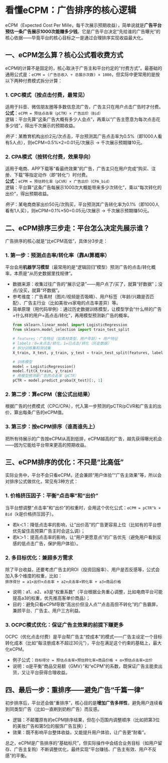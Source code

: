 # 看懂eCPM：广告排序的核心逻辑
eCPM（Expected Cost Per Mille，每千次展示预期收益），简单说就是**广告平台预估一条广告展示1000次能赚多少钱**。它是广告平台决定“先给谁的广告曝光”的核心依据——毕竟平台的核心目标之一是通过合理排序实现收益最大化。


## 一、eCPM怎么算？核心公式看收费方式
eCPM的计算不是固定的，核心取决于广告主和平台约定的“付费方式”。最基础的通用公式是：`eCPM = (广告总收入 ÷ 总展示次数) × 1000`，但实际中更常用的是按以下两种付费模式拆分计算：

### 1. CPC模式（按点击付费，最常见）
适用于抖音、微信朋友圈等多数信息流广告，广告主只在用户点击广告时才付费。  
**公式**：`eCPM = 预估点击率（pCTR）× 广告出价（Bid）`  
逻辑：平台先算“这条广告大概有多少人会点”，再乘以“广告主愿意为每次点击花多少钱”，得出千次展示的预期收益。  

*例子*：某教育机构出价2元/次点击，平台预测其广告点击率为0.5%（即1000人看有5人点），则eCPM=0.5%×2=0.01元/次展示 → 千次展示预期赚10元。


### 2. CPA模式（按转化付费，效果导向）
适用于电商、APP下载等“看最终效果”的广告，广告主只在用户完成“购买、注册、下载”等指定动作（即“转化”）时付费。  
**公式**：`eCPM = 预估转化率（pCVR）× 广告出价（CPA_bid）`  
逻辑：平台算“这条广告每展示1000次大概能带来多少次转化”，乘以“每次转化的出价”，得出预期收益。  

*例子*：某电商商家出价50元/次购买，平台预测其广告转化率为0.1%（即1000人看有1人买），则eCPM=0.1%×50=0.05元/次展示 → 千次展示预期赚50元。


## 二、eCPM排序三步走：平台怎么决定先展示谁？
广告排序的核心就是“比eCPM高低”，具体分3步走：

### 1. 第一步：预测点击率/转化率（靠AI算概率）
平台会用**机器学习模型**（最常用的是“逻辑回归”模型）预测广告的点击/转化概率，本质是“从历史数据里找规律”。  
- 数据来源：收集过往广告的“展示记录”——用户点了/买了，就算“好数据”；没点/没买，就算“坏数据”。  
- 参考维度：广告素材（图片/视频是否吸睛）、用户标签（年龄/兴趣是否匹配）、广告主行业（比如美妆vs家电的点击率差异）等。  
- 简单原理（用代码举例）：通过历史数据训练模型，让模型学会“什么样的广告+什么样的用户=高点击/转化”，再用模型预测新广告的概率。
  ```python
  from sklearn.linear_model import LogisticRegression
  from sklearn.model_selection import train_test_split

  # features：广告特征（如素材类型、用户年龄）+ 用户特征
  # labels：0=未点击/转化，1=已点击/转化（历史数据）
  # 拆分训练集和测试集
  X_train, X_test, y_train, y_test = train_test_split(features, labels, test_size=0.2)

  # 训练模型
  model = LogisticRegression()
  model.fit(X_train, y_train)
  # 用模型预测新广告的点击率（pCTR）
  pCTR = model.predict_proba(X_test)[:, 1]
  ```


### 2. 第二步：算eCPM（套公式出结果）
根据广告的付费模式（CPC/CPA），代入第一步预测的pCTR/pCVR和广告主的出价，算出每条广告的eCPM值。


### 3. 第三步：按eCPM排序（谁高谁先上）
把所有待展示的广告按eCPM从高到低排，eCPM越高的广告，越先获得曝光机会——因为它能给平台带来更高的预期收益。


## 三、eCPM排序的优化：不只是“比高低”
实际业务中，平台不会只看eCPM，还会兼顾“用户体验”“广告主效果”等，所以会对排序公式做优化，常见有3种方式：

### 1. 价格挤压因子：平衡“点击率”和“出价”
当平台想调整“点击率”和“出价”的权重时，会用这个优化公式：`eCPM = pCTR^k × Bid`（k是价格挤压因子）。  
- 若k＜1：降低点击率的影响，让“出价高”的广告更容易上位（比如有的平台想优先留住高预算广告主时会这么调）；  
- 若k＞1：提高点击率的影响，让“用户更愿意点”的广告优先（避免用户看到反感的低点击广告，保护用户体验）。


### 2. 多目标优化：兼顾多方需求
除了平台收益，还要考虑广告主的ROI（投资回报率）、用户是否反感等，公式会加入多个维度的权重，比如：  
`排序得分 = a1×出价×点击率 + a2×点击率×转化率 + a3×商品价格`  
- 说明：a1、a2、a3是“权重系数”（平台根据业务重心调整，比如电商平台可能提高a3的权重，优先推高客单价商品）；  
- 目的：避免只看eCPM导致“高出价但没人点”“点击高但不转化”的广告霸屏，兼顾平台、广告主、用户三方利益。


### 3. OCPC模式优化：保证广告主效果的前提下赚更多
OCPC（优化点击付费）是平台帮广告主“控成本”的模式——广告主设定一个目标转化成本（比如“每注册成本不超过30元”），平台在满足这个约束的基础上，最大化eCPM。  
- 例子公式：`目标得分 = 预估点击率×预估转化率×商品价格 + α×预估点击率×出价`  
- 说明：α是平衡“商品交易额（GMV）”和“eCPM”的系数，既保证广告主能卖出货，又让平台获得合理收益。


## 四、最后一步：重排序——避免广告“千篇一律”
初步排序后，平台还会做“重排序”，核心目的是**增加广告多样性**，避免用户连续看到同类型广告（比如一直刷到奶粉广告）而反感。  
- 逻辑：不颠覆原有的eCPM排序结果，但在小范围内调整顺序（比如把第3位的美妆广告和第5位的服饰广告互换）；  
- 效果：既不影响平台整体收益，又能提升用户体验，让广告更“耐看”。


总之，eCPM是广告排序的“基础标尺”，但实际操作中会结合业务目标（如用户留存、广告主复购）不断调整优化，最终实现“平台赚钱、广告主有效、用户不反感”的平衡。